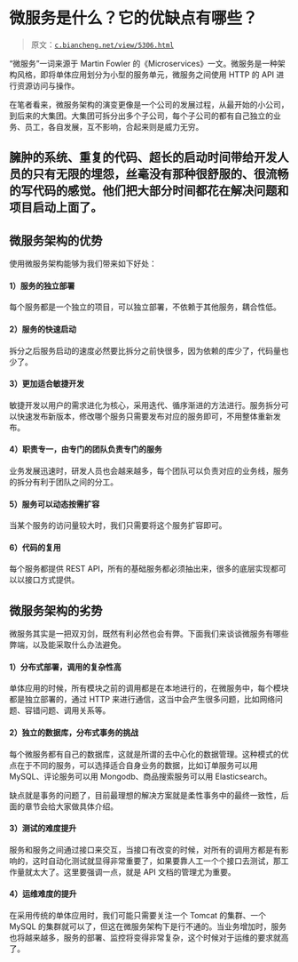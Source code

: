 # 微服务是什么？它的优缺点有哪些？

> 原文：[`c.biancheng.net/view/5306.html`](http://c.biancheng.net/view/5306.html)

“微服务”一词来源于 Martin Fowler 的《Microservices》一文。微服务是一种架构风格，即将单体应用划分为小型的服务单元，微服务之间使用 HTTP 的 API 进行资源访问与操作。

在笔者看来，微服务架构的演变更像是一个公司的发展过程，从最开始的小公司，到后来的大集团。大集团可拆分出多个子公司，每个子公司的都有自己独立的业务、员工，各自发展，互不影响，合起来则是威力无穷。

## 臃肿的系统、重复的代码、超长的启动时间带给开发人员的只有无限的埋怨，丝毫没有那种很舒服的、很流畅的写代码的感觉。他们把大部分时间都花在解决问题和项目启动上面了。

## 微服务架构的优势

使用微服务架构能够为我们带来如下好处：

#### 1）服务的独立部署

每个服务都是一个独立的项目，可以独立部署，不依赖于其他服务，耦合性低。

#### 2）服务的快速启动

拆分之后服务启动的速度必然要比拆分之前快很多，因为依赖的库少了，代码量也少了。

#### 3）更加适合敏捷开发

敏捷开发以用户的需求进化为核心，采用迭代、循序渐进的方法进行。服务拆分可以快速发布新版本，修改哪个服务只需要发布对应的服务即可，不用整体重新发布。

#### 4）职责专一，由专门的团队负责专门的服务

业务发展迅速时，研发人员也会越来越多，每个团队可以负责对应的业务线，服务的拆分有利于团队之间的分工。

#### 5）服务可以动态按需扩容

当某个服务的访问量较大时，我们只需要将这个服务扩容即可。

#### 6）代码的复用

每个服务都提供 REST API，所有的基础服务都必须抽出来，很多的底层实现都可以以接口方式提供。

## 微服务架构的劣势

微服务其实是一把双刃剑，既然有利必然也会有弊。下面我们来谈谈微服务有哪些弊端，以及能采取什么办法避免。

#### 1）分布式部署，调用的复杂性高

单体应用的时候，所有模块之前的调用都是在本地进行的，在微服务中，每个模块都是独立部署的，通过 HTTP 来进行通信，这当中会产生很多问题，比如网络问题、容错问题、调用关系等。

#### 2）独立的数据库，分布式事务的挑战

每个微服务都有自己的数据库，这就是所谓的去中心化的数据管理。这种模式的优点在于不同的服务，可以选择适合自身业务的数据，比如订单服务可以用 MySQL、评论服务可以用 Mongodb、商品搜索服务可以用 Elasticsearch。

缺点就是事务的问题了，目前最理想的解决方案就是柔性事务中的最终一致性，后面的章节会给大家做具体介绍。

#### 3）测试的难度提升

服务和服务之间通过接口来交互，当接口有改变的时候，对所有的调用方都是有影响的，这时自动化测试就显得非常重要了，如果要靠人工一个个接口去测试，那工作量就太大了。这里要强调一点，就是 API 文档的管理尤为重要。

#### 4）运维难度的提升

在采用传统的单体应用时，我们可能只需要关注一个 Tomcat 的集群、一个 MySQL 的集群就可以了，但这在微服务架构下是行不通的。当业务增加时，服务也将越来越多，服务的部署、监控将变得非常复杂，这个时候对于运维的要求就高了。